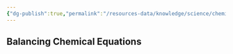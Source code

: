 ```yaml
---
{"dg-publish":true,"permalink":"/resources-data/knowledge/science/chemistry/chemical-equations/balancing-equations/"}
---
```


## Balancing Chemical Equations

